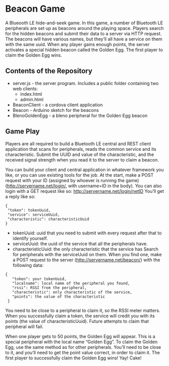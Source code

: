 # Beacon Game

A Blueooth LE hide-and-seek game.  In this game, a number of Bluetooth LE peripherals are set up as beacons around the playing space. Players search for the hidden beacons and submit their data to a server via HTTP request. The beacons will have various names, but they’ll all have a service on them with the same uuid. When any player gains enough points, the server activates a special hidden beacon called the Golden Egg. The first player to claim the Golden Egg wins.

## Contents of the Repository
* server.js - the server program. Includes a public folder containing two web clients:
  * index.html
  * admin.html
* BeaconClient - a cordova client application
* Beacon - Arduino sketch for the beacons
* BlenoGoldenEgg - a bleno peripheral for the Golden Egg beacon

## Game Play
Players are all required to build a Bluetooth LE central and REST client application that scans for peripherals, reads the common service and its characteristic. Submit the UUID and value of the characteristic, and the received signal strength when you read it to the server to claim a beacon.

You can build your client and central application in whatever framework you like, or you can use existing tools for the job. At the start, make a POST request with your ID (assigned by whoever is running the game) (http://servername.net/login/, with username=ID in the body). You can also login with a GET request like so: http://servername.net/login/netID You’ll get a reply like so:
````
{
 "token": tokenUuid,
 "service": serviceUuid,
 "characteristic": characteristicUuid
}
````
* tokenUuid: uuid that you need to submit with every request after that to identify yourself.
* serviceUuid: the uuid of the service that all the peripherals have.
* characteristicUuid: the only characteristic that the <serviceUuid> service has
Search for peripherals with the serviceUuid on them. When you find one, make a POST request to the server (http://servername.net/beacon/) with the following data:

````
{
   "token": your tokenUuid,
   "localname": local name of the peripheral you found,
   "rssi": RSSI from the peripheral,
   "characteristic": only characteristic of the service,
   "points": the value of the characteristic
 }
 ````

You need to be close to a peripheral to claim it, so the RSSI meter matters. When you successfully claim a token, the service will credit you with its points (the value of characteristicUuid). Future attempts to claim that peripheral will fail.

When one player gets to 50 points, the Golden Egg will appear. This is a special peripheral with the local name “Golden Egg”. To claim the Golden Egg, use the same method as for other peripherals. You’ll need to be close to it, and you’ll need to get the point value correct, in order to claim it. The first player to successfully claim the Golden Egg wins! Yay! Cake!
